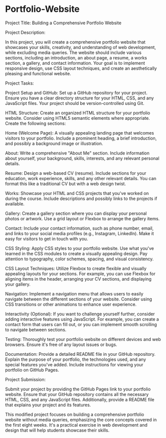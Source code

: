 # Portfolio-Website
Project Title: Building a Comprehensive Portfolio Website

Project Description:

In this project, you will create a comprehensive portfolio website that showcases your skills, creativity, and understanding of web development, while excluding media queries. The website should include various sections, including an introduction, an about page, a resume, a works section, a gallery, and contact information. Your goal is to implement responsive design, use CSS layout techniques, and create an aesthetically pleasing and functional website.

Project Tasks:

Project Setup and GitHub: Set up a GitHub repository for your project. Ensure you have a clear directory structure for your HTML, CSS, and any JavaScript files. Your project should be version-controlled using Git.

HTML Structure: Create an organized HTML structure for your portfolio website. Consider using HTML5 semantic elements where appropriate. Create the following sections:

Home (Welcome Page): A visually appealing landing page that welcomes visitors to your portfolio. Include a prominent heading, a brief introduction, and possibly a background image or illustration.

About: Write a comprehensive "About Me" section. Include information about yourself, your background, skills, interests, and any relevant personal details.

Resume: Design a web-based CV (resume). Include sections for your education, work experience, skills, and any other relevant details. You can format this like a traditional CV but with a web design twist.

Works: Showcase your HTML and CSS projects that you've worked on during the course. Include descriptions and possibly links to the projects if available.

Gallery: Create a gallery section where you can display your personal photos or artwork. Use a grid layout or Flexbox to arrange the gallery items.

Contact: Include your contact information, such as phone number, email, and links to your social media profiles (e.g., Instagram, LinkedIn). Make it easy for visitors to get in touch with you.

CSS Styling: Apply CSS styles to your portfolio website. Use what you've learned in the CSS modules to create a visually appealing design. Pay attention to typography, color schemes, spacing, and visual consistency.

CSS Layout Techniques: Utilize Flexbox to create flexible and visually appealing layouts for your sections. For example, you can use Flexbox for aligning items in the header, arranging your CV sections, and displaying your gallery.

Navigation: Implement a navigation menu that allows users to easily navigate between the different sections of your website. Consider using CSS transitions or other animations to enhance user experience.

Interactivity (Optional): If you want to challenge yourself further, consider adding interactive features using JavaScript. For example, you can create a contact form that users can fill out, or you can implement smooth scrolling to navigate between sections.

Testing: Thoroughly test your portfolio website on different devices and web browsers. Ensure it's free of any layout issues or bugs.

Documentation: Provide a detailed README file in your GitHub repository. Explain the purpose of your portfolio, the technologies used, and any special features you've added. Include instructions for viewing your portfolio on GitHub Pages.

Project Submission:

Submit your project by providing the GitHub Pages link to your portfolio website. Ensure that your GitHub repository contains all the necessary HTML, CSS, and any JavaScript files. Additionally, provide a README file that explains your project and its features.

This modified project focuses on building a comprehensive portfolio website without media queries, emphasizing the core concepts covered in the first eight weeks. It's a practical exercise in web development and design that will help students showcase their skills.
